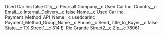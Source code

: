 <?xml version="1.0" encoding="UTF-8"?>
<CustomMetadata xmlns="http://soap.sforce.com/2006/04/metadata" xmlns:xsi="http://www.w3.org/2001/XMLSchema-instance" xmlns:xsd="http://www.w3.org/2001/XMLSchema">
    <label>Used Car Inc</label>
    <protected>false</protected>
    <values>
        <field>City__c</field>
        <value xsi:type="xsd:string">Pearsall</value>
    </values>
    <values>
        <field>Company__c</field>
        <value xsi:type="xsd:string">Used Car Inc.</value>
    </values>
    <values>
        <field>Country__c</field>
        <value xsi:nil="true"/>
    </values>
    <values>
        <field>Email__c</field>
        <value xsi:nil="true"/>
    </values>
    <values>
        <field>Internal_Delivery__c</field>
        <value xsi:type="xsd:boolean">false</value>
    </values>
    <values>
        <field>Name__c</field>
        <value xsi:type="xsd:string">Used Car Inc.</value>
    </values>
    <values>
        <field>Payment_Method_API_Name__c</field>
        <value xsi:type="xsd:string">usedcarinc</value>
    </values>
    <values>
        <field>Payment_Method_Group_Name__c</field>
        <value xsi:nil="true"/>
    </values>
    <values>
        <field>Phone__c</field>
        <value xsi:nil="true"/>
    </values>
    <values>
        <field>Send_Title_to_Buyer__c</field>
        <value xsi:type="xsd:boolean">false</value>
    </values>
    <values>
        <field>State__c</field>
        <value xsi:type="xsd:string">TX</value>
    </values>
    <values>
        <field>Street1__c</field>
        <value xsi:type="xsd:string">314 E. Rio Grande</value>
    </values>
    <values>
        <field>Street2__c</field>
        <value xsi:nil="true"/>
    </values>
    <values>
        <field>Zip__c</field>
        <value xsi:type="xsd:string">78061</value>
    </values>
</CustomMetadata>
